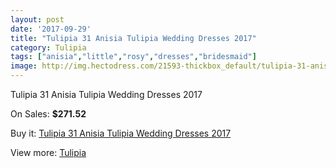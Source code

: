 ```yaml
---
layout: post
date: '2017-09-29'
title: "Tulipia 31 Anisia Tulipia Wedding Dresses 2017"
category: Tulipia
tags: ["anisia","little","rosy","dresses","bridesmaid"]
image: http://img.hectodress.com/21593-thickbox_default/tulipia-31-anisia-tulipia-wedding-dresses-2013.jpg
---
```

Tulipia 31 Anisia Tulipia Wedding Dresses 2017

On Sales: **$271.52**
<a href="https://www.hectodress.com/tulipia/10020-tulipia-31-anisia-tulipia-wedding-dresses-2013.html"><amp-img layout="responsive" width="600" height="600" src="//img.hectodress.com/21593-thickbox_default/tulipia-31-anisia-tulipia-wedding-dresses-2013.jpg" alt="Tulipia 31 Anisia Tulipia Wedding Dresses 2017 0" /></a>
<a href="https://www.hectodress.com/tulipia/10020-tulipia-31-anisia-tulipia-wedding-dresses-2013.html"><amp-img layout="responsive" width="600" height="600" src="//img.hectodress.com/21595-thickbox_default/tulipia-31-anisia-tulipia-wedding-dresses-2013.jpg" alt="Tulipia 31 Anisia Tulipia Wedding Dresses 2017 1" /></a>
<a href="https://www.hectodress.com/tulipia/10020-tulipia-31-anisia-tulipia-wedding-dresses-2013.html"><amp-img layout="responsive" width="600" height="600" src="//img.hectodress.com/21594-thickbox_default/tulipia-31-anisia-tulipia-wedding-dresses-2013.jpg" alt="Tulipia 31 Anisia Tulipia Wedding Dresses 2017 2" /></a>

Buy it: [Tulipia 31 Anisia Tulipia Wedding Dresses 2017](https://www.hectodress.com/tulipia/10020-tulipia-31-anisia-tulipia-wedding-dresses-2013.html "Tulipia 31 Anisia Tulipia Wedding Dresses 2017")

View more: [Tulipia](https://www.hectodress.com/166-tulipia "Tulipia")